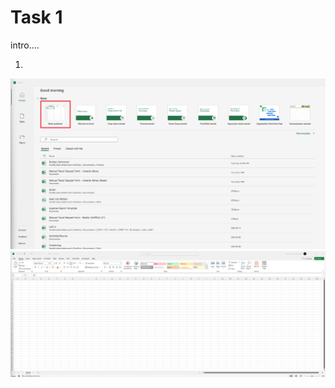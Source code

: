 # Task 1

intro....

1. 

![Picture 1](Assets\Task1\Task1_1(B).png)
![Picture 2](../Assets/Task1/Task1_2(A).png)